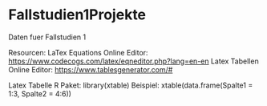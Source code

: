 # Fallstudien1Projekte
Daten fuer Fallstudien 1

Resourcen:
LaTex Equations Online Editor: https://www.codecogs.com/latex/eqneditor.php?lang=en-en
Latex Tabellen Online Editor: https://www.tablesgenerator.com/#

Latex Tabelle R Paket: library(xtable)
Beispiel: xtable(data.frame(Spalte1 = 1:3, Spalte2 = 4:6))
